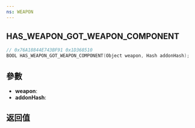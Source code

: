 ```yaml
---
ns: WEAPON
---
```

## HAS_WEAPON_GOT_WEAPON_COMPONENT

```c
// 0x76A18844E743BF91 0x1D368510
BOOL HAS_WEAPON_GOT_WEAPON_COMPONENT(Object weapon, Hash addonHash);
```


## 參數
* **weapon**: 
* **addonHash**: 

## 返回值
